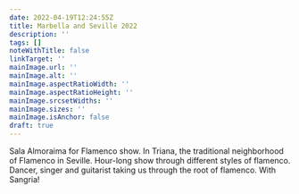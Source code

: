 ```yaml
---
date: 2022-04-19T12:24:55Z
title: Marbella and Seville 2022
description: ''
tags: []
noteWithTitle: false
linkTarget: ''
mainImage.url: ''
mainImage.alt: ''
mainImage.aspectRatioWidth: ''
mainImage.aspectRatioHeight: ''
mainImage.srcsetWidths: ''
mainImage.sizes: ''
mainImage.isAnchor: false
draft: true
---
```

Sala Almoraima for Flamenco show. In Triana, the traditional neighborhood of Flamenco in Seville. Hour-long show through different styles of flamenco. Dancer, singer and guitarist taking us through the root of flamenco. With Sangria!
